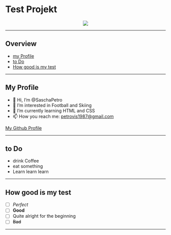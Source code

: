 # Test Projekt

<p align="center">
  <img src="https://media.giphy.com/media/3o6UBhjHobLFgEmrJu/giphy.gif" />
</p>

---

## Overview

- [my Profile](#my-profile)
- [to Do](#to-do)
- [How good is my test](#how-good-is-my-test)

---

## My Profile  

- 👋 Hi, I’m @SaschaPetro
- 👀 I’m interested in Football and Skiing
- 🌱 I’m currently learning HTML and CSS
- 📫 How you reach me: petrovis1987@gmail.com 

[My Github Profile](https://github.com/SaschaPetro) 

---

## to Do

- drink Coffee
- eat something
- Learn learn learn

---

## How good is my test

- [ ] _Perfect_
- [ ] **Good**
- [ ] Quite alright for the beginning 
- [ ] ~~Bad~~

---

## 
